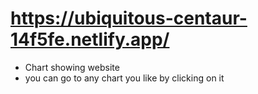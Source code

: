 # https://ubiquitous-centaur-14f5fe.netlify.app/
- Chart showing website
- you can go to any chart you like by clicking on it
